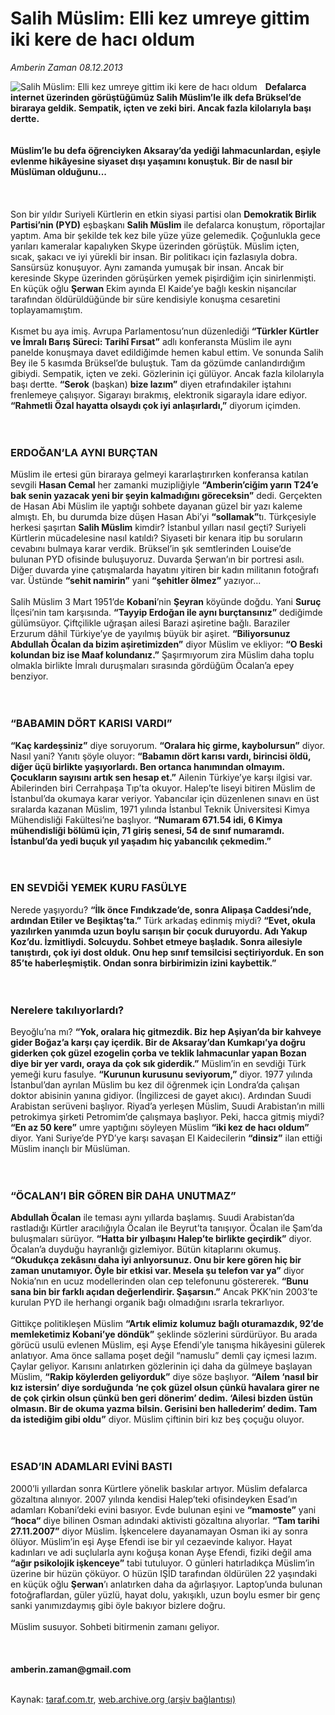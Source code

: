 # Salih Müslim: Elli kez umreye gittim iki kere de hacı oldum

*Amberin Zaman 08.12.2013*

<div class="yazi"><img align="left" alt="Salih Müslim: Elli kez umreye gittim iki kere de hacı oldum" border="0" src="http://www.taraf.com.tr/fotoraflar/makaleler/salih-muslim-elli-kez-umreye-gittim-iki-kere-de_1094_orijinal.jpg" style="border-right-width:10px; border-color:#FFFFFF"/><b>Defalarca internet üzerinden görüştüğümüz Salih Müslim’le ilk defa 
Brüksel’de biraraya geldik. Sempatik, içten ve zeki biri. Ancak fazla 
kilolarıyla başı dertte.</b><br/><br/><b><br/>Müslim’le bu defa öğrenciyken
 Aksaray’da yediği lahmacunlardan, eşiyle evlenme hikâyesine siyaset 
dışı yaşamını konuştuk. Bir de nasıl bir Müslüman olduğunu...</b><br/><br/><br/><br/>Son bir yıldır Suriyeli Kürtlerin en etkin siyasi partisi olan <b>Demokratik Birlik Partisi’nin (PYD)</b> eşbaşkanı <b>Salih Müslim</b>
 ile defalarca konuştum, röportajlar yaptım. Ama bir şekilde tek kez 
bile yüze yüze gelemedik. Çoğunlukla gece yarıları kameralar kapalıyken 
Skype üzerinden görüştük. Müslim içten, sıcak, şakacı ve iyi yürekli bir
 insan. Bir politikacı için fazlasıyla dobra. Sansürsüz konuşuyor. Aynı 
zamanda yumuşak bir insan. Ancak bir keresinde Skype üzerinden 
görüşürken yemek pişirdiğim için sinirlenmişti. En küçük oğlu <b>Şerwan</b>
 Ekim ayında El Kaide’ye bağlı keskin nişancılar tarafından 
öldürüldüğünde bir süre kendisiyle konuşma cesaretini toplayamamıştım.<br/><br/>Kısmet bu aya imiş. Avrupa Parlamentosu’nun düzenlediği <b>“Türkler Kürtler ve İmralı Barış Süreci: Tarihî Fırsat”</b>
 adlı konferansta Müslim ile aynı panelde konuşmaya davet edildiğimde 
hemen kabul ettim. Ve sonunda Salih Bey ile 5 kasımda Brüksel’de 
buluştuk. Tam da gözümde canlandırdığım gibiydi. Sempatik, içten ve 
zeki. Gözlerinin içi gülüyor. Ancak fazla kilolarıyla başı dertte. <b>“Serok</b> (başkan) <b>bize lazım”</b> diyen etrafındakiler iştahını frenlemeye çalışıyor. Sigarayı bırakmış, elektronik sigarayla idare ediyor. <b>“Rahmetli Özal hayatta olsaydı çok iyi anlaşırlardı,”</b> diyorum içimden.<br/><br/><br/><h3>ERDOĞAN’LA AYNI BURÇTAN</h3>Müslim ile ertesi gün biraraya gelmeyi kararlaştırırken konferansa katılan sevgili <b>Hasan Cemal</b> her zamanki muzipliğiyle <b>“Amberin’ciğim yarın T24’e bak senin yazacak yeni bir şeyin kalmadığını göreceksin”</b>
 dedi. Gerçekten de Hasan Abi Müslim ile yaptığı sohbete dayanan güzel 
bir yazı kaleme almıştı. Eh, bu durumda bize düşen Hasan Abi’yi <b>“sollamak”</b>tı. Türkçesiyle herkesi şaşırtan <b>Salih Müslim</b>
 kimdir? İstanbul yılları nasıl geçti? Suriyeli Kürtlerin mücadelesine 
nasıl katıldı? Siyaseti bir kenara itip bu soruların cevabını bulmaya 
karar verdik. Brüksel’in şık semtlerinden Louise’de bulunan PYD ofisinde
 buluşuyoruz. Duvarda Şerwan’ın bir portresi asılı. Diğer duvarda yine 
çatışmalarda hayatını yitiren bir kadın militanın fotoğrafı var. Üstünde
 <b>“sehit namirin”</b> yani <b>“şehitler ölmez”</b> yazıyor...<br/><br/>Salih Müslim 3 Mart 1951’de <b>Kobani</b>’nin <b>Şeyran</b> köyünde doğdu. Yani <b>Suruç</b> İlçesi’nin tam karşısında. <b>“Tayyip Erdoğan ile aynı burçtansınız”</b>
 dediğimde gülümsüyor. Çiftçilikle uğraşan ailesi Barazi aşiretine 
bağlı. Baraziler Erzurum dâhil Türkiye’ye de yayılmış büyük bir aşiret. <b>“Biliyorsunuz Abdullah Öcalan da bizim aşiretimizden”</b> diyor Müslim ve ekliyor: <b>“O Beski kolundan biz ise Maaf kolundanız.”</b> Şaşırmıyorum zira Müslim daha toplu olmakla birlikte İmralı duruşmaları sırasında gördüğüm Öcalan’a epey benziyor.<br/><br/><br/><h3>“BABAMIN DÖRT KARISI VARDI”</h3><b>“Kaç kardeşsiniz”</b> diye soruyorum. <b>“Oralara hiç girme, kaybolursun”</b> diyor. Nasıl yani? Yanıtı şöyle oluyor: <b>“Babamın
 dört karısı vardı, birincisi öldü, diğer üçü birlikte yaşıyorlardı. Ben
 ortanca hanımından olmayım. Çocukların sayısını artık sen hesap et.”</b>
 Ailenin Türkiye’ye karşı ilgisi var. Abilerinden biri Cerrahpaşa Tıp’ta
 okuyor. Halep’te liseyi bitiren Müslim de İstanbul’da okumaya karar 
veriyor. Yabancılar için düzenlenen sınavı en üst sıralarda kazanan 
Müslim, 1971 yılında İstanbul Teknik Üniversitesi Kimya Mühendisliği 
Fakültesi’ne başlıyor. <b>“Numaram 671.54 idi, 6 Kimya mühendisliği 
bölümü için, 71 giriş senesi, 54 de sınıf numaramdı. İstanbul’da yedi 
buçuk yıl yaşadım hiç yabancılık çekmedim.”</b><br/><br/><br/><h3>EN SEVDİĞİ YEMEK KURU FASÜLYE</h3>Nerede yaşıyordu? <b>“İlk önce Fındıkzade’de, sonra Alipaşa Caddesi’nde, ardından Etiler ve Beşiktaş’ta.”</b> Türk arkadaş edinmiş miydi? <b>“Evet,
 okula yazılırken yanımda uzun boylu sarışın bir çocuk duruyordu. Adı 
Yakup Koz’du. İzmitliydi. Solcuydu. Sohbet etmeye başladık. Sonra 
ailesiyle tanıştırdı, çok iyi dost olduk. Onu hep sınıf temsilcisi 
seçtiriyorduk. En son 85’te haberleşmiştik. Ondan sonra birbirimizin 
izini kaybettik.”</b><br/><br/><br/><h3>Nerelere takılıyorlardı?</h3>Beyoğlu’na mı? <b>“Yok,
 oralara hiç gitmezdik. Biz hep Aşiyan’da bir kahveye gider Boğaz’a 
karşı çay içerdik. Bir de Aksaray’dan Kumkapı’ya doğru giderken çok 
güzel ezogelin çorba ve teklik lahmacunlar yapan Bozan diye bir yer 
vardı, oraya da çok sık giderdik.”</b> Müslim’in en sevdiği Türk yemeği kuru fasulye. <b>“Kurunun kurusunu seviyorum,”</b>
 diyor. 1977 yılında İstanbul’dan ayrılan Müslim bu kez dil öğrenmek 
için Londra’da çalışan doktor abisinin yanına gidiyor. (İngilizcesi de 
gayet akıcı). Ardından Suudi Arabistan serüveni başlıyor. Riyad’a 
yerleşen Müslim, Suudi Arabistan’ın milli petrokimya şirketi Petromim’de
 çalışmaya başlıyor. Peki, hacca gitmiş miydi? <b>“En az 50 kere”</b> umre yaptığını söyleyen Müslim <b>“iki kez de hacı oldum”</b> diyor. Yani Suriye’de PYD’ye karşı savaşan El Kaidecilerin <b>“dinsiz”</b> ilan ettiği Müslim inançlı bir Müslüman.<br/><br/><br/><h3>“ÖCALAN’I BİR GÖREN BİR DAHA UNUTMAZ”</h3><b>Abdullah Öcalan</b>
 ile teması aynı yıllarda başlamış. Suudi Arabistan’da rastladığı 
Kürtler aracılığıyla Öcalan ile Beyrut’ta tanışıyor. Öcalan ile Şam’da 
buluşmaları sürüyor. <b>“Hatta bir yılbaşını Halep’te birlikte geçirdik”</b> diyor. Öcalan’a duyduğu hayranlığı gizlemiyor. Bütün kitaplarını okumuş. <b>“Okudukça
 zekâsını daha iyi anlıyorsunuz. Onu bir kere gören hiç bir zaman 
unutamıyor. Öyle bir etkisi var. Mesela şu telefon var ya”</b> diyor Nokia’nın en ucuz modellerinden olan cep telefonunu göstererek. <b>“Bunu sana bin bir farklı açıdan değerlendirir. Şaşarsın.”</b> Ancak PKK’nin 2003’te kurulan PYD ile herhangi organik bağı olmadığını ısrarla tekrarlıyor.<br/><br/>Gittikçe politikleşen Müslim <b>“Artık elimiz kolumuz bağlı oturamazdık, 92’de memleketimiz Kobani’ye döndük”</b>
 şeklinde sözlerini sürdürüyor. Bu arada görücü usulü evlenen Müslim, 
eşi Ayşe Efendi’yle tanışma hikâyesini gülerek anlatıyor. Ama önce 
sallama poşet değil “namuslu” demli çay içmesi lazım. Çaylar geliyor. 
Karısını anlatırken gözlerinin içi daha da gülmeye başlayan Müslim, <b>“Rakip köylerden geliyorduk”</b> diye söze başlıyor. <b>“Ailem
 ‘nasıl bir kız istersin’ diye sorduğunda ‘ne çok güzel olsun çünkü 
havalara girer ne de çok çirkin olsun çünkü ben geri dönerim’ dedim. 
‘Ailesi bizden üstün olmasın. Bir de okuma yazma bilsin. Gerisini ben 
hallederim’ dedim. Tam da istediğim gibi oldu”</b> diyor. Müslim çiftinin biri kız beş çoçuğu oluyor.<br/><br/><br/><h3>ESAD’IN ADAMLARI EVİNİ BASTI</h3>2000’li
 yıllardan sonra Kürtlere yönelik baskılar artıyor. Müslim defalarca 
gözaltına alınıyor. 2007 yılında kendisi Halep’teki ofisindeyken Esad’ın
 adamları Kobani’deki evini basıyor. Evde bulunan eşini ve <b>“mamoste”</b> yani <b>“hoca“</b> diye bilinen Osman adındaki aktivisti gözaltına alıyorlar. <b>“Tam tarihi 27.11.2007”</b>
 diyor Müslim. İşkencelere dayanamayan Osman iki ay sonra ölüyor. 
Müslim’in eşi Ayşe Efendi ise bir yıl cezaevinde kalıyor. Hayat 
kadınları ve adi suçlularla aynı koğuşa konan Ayşe Efendi, fiziki değil 
ama <b>“ağır psikolojik işkenceye”</b> tabi tutuluyor. O günleri 
hatırladıkça Müslim’in üzerine bir hüzün çöküyor. O hüzün IŞİD 
tarafından öldürülen 22 yaşındaki en küçük oğlu <b>Şerwan</b>’ı 
anlatırken daha da ağırlaşıyor. Laptop’unda bulunan fotoğraflardan, 
güler yüzlü, hayat dolu, yakışıklı, uzun boylu esmer bir genç sanki 
yanımızdaymış gibi öyle bakıyor bizlere doğru.<br/><br/>Müslim susuyor. Sohbeti bitirmenin zamanı geliyor.<br/><br/><br/><br/><b>amberin.zaman@gmail.com</b><br/><br/>
</div>

Kaynak: [taraf.com.tr](http://www.taraf.com.tr:80/amberin-zaman/makale-salih-muslim-elli-kez-umreye-gittim-iki-kere-de.htm), [web.archive.org (arşiv bağlantısı)](http://web.archive.org/web/20131211135547/http://www.taraf.com.tr:80/amberin-zaman/makale-salih-muslim-elli-kez-umreye-gittim-iki-kere-de.htm)
